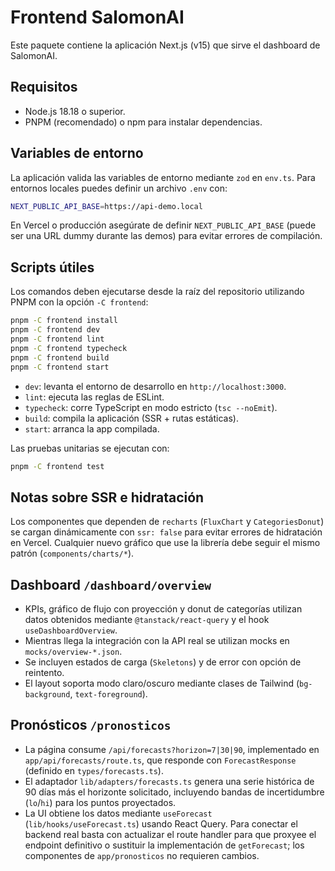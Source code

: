 # Frontend SalomonAI

Este paquete contiene la aplicación Next.js (v15) que sirve el dashboard de SalomonAI.

## Requisitos

- Node.js 18.18 o superior.
- PNPM (recomendado) o npm para instalar dependencias.

## Variables de entorno

La aplicación valida las variables de entorno mediante `zod` en `env.ts`. Para entornos locales puedes definir un archivo `.env` con:

```bash
NEXT_PUBLIC_API_BASE=https://api-demo.local
```

En Vercel o producción asegúrate de definir `NEXT_PUBLIC_API_BASE` (puede ser una URL dummy durante las demos) para evitar errores de compilación.

## Scripts útiles

Los comandos deben ejecutarse desde la raíz del repositorio utilizando PNPM con la opción `-C frontend`:

```bash
pnpm -C frontend install
pnpm -C frontend dev
pnpm -C frontend lint
pnpm -C frontend typecheck
pnpm -C frontend build
pnpm -C frontend start
```

- `dev`: levanta el entorno de desarrollo en `http://localhost:3000`.
- `lint`: ejecuta las reglas de ESLint.
- `typecheck`: corre TypeScript en modo estricto (`tsc --noEmit`).
- `build`: compila la aplicación (SSR + rutas estáticas).
- `start`: arranca la app compilada.

Las pruebas unitarias se ejecutan con:

```bash
pnpm -C frontend test
```

## Notas sobre SSR e hidratación

Los componentes que dependen de `recharts` (`FluxChart` y `CategoriesDonut`) se cargan dinámicamente con `ssr: false` para evitar errores de hidratación en Vercel. Cualquier nuevo gráfico que use la librería debe seguir el mismo patrón (`components/charts/*`).

## Dashboard `/dashboard/overview`

- KPIs, gráfico de flujo con proyección y donut de categorías utilizan datos obtenidos mediante `@tanstack/react-query` y el hook `useDashboardOverview`.
- Mientras llega la integración con la API real se utilizan mocks en `mocks/overview-*.json`.
- Se incluyen estados de carga (`Skeletons`) y de error con opción de reintento.
- El layout soporta modo claro/oscuro mediante clases de Tailwind (`bg-background`, `text-foreground`).

## Pronósticos `/pronosticos`

- La página consume `/api/forecasts?horizon=7|30|90`, implementado en `app/api/forecasts/route.ts`, que responde con `ForecastResponse` (definido en `types/forecasts.ts`).
- El adaptador `lib/adapters/forecasts.ts` genera una serie histórica de 90 días más el horizonte solicitado, incluyendo bandas de incertidumbre (`lo`/`hi`) para los puntos proyectados.
- La UI obtiene los datos mediante `useForecast` (`lib/hooks/useForecast.ts`) usando React Query. Para conectar el backend real basta con actualizar el route handler para que proxyee el endpoint definitivo o sustituir la implementación de `getForecast`; los componentes de `app/pronosticos` no requieren cambios.
